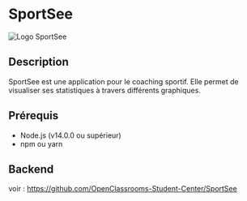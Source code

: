 # SportSee

![Logo SportSee](/public/logo.svg)

## Description
SportSee est une application pour le coaching sportif. Elle permet de visualiser ses statistiques à travers différents graphiques.

## Prérequis
- Node.js (v14.0.0 ou supérieur)
- npm ou yarn

## Backend
voir : https://github.com/OpenClassrooms-Student-Center/SportSee
